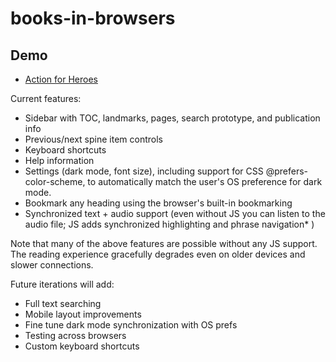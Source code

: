 # books-in-browsers

## Demo

<!-- * [Action for Heroes (text)](https://daisy.github.io/books-in-browsers/demos/action-for-heroes/index.html) -->
<!-- * [Moby Dick (text + audio for chapters 1 and 2)](https://daisy.github.io/books-in-browsers/demos/mobydick/index.html) -->
* [Action for Heroes](https://daisy.github.io/books-in-browsers/demos/action_for_heroes_epub)

Current features: 

* Sidebar with TOC, landmarks, pages, search prototype, and publication info
* Previous/next spine item controls
* Keyboard shortcuts
* Help information
* Settings (dark mode, font size), including support for CSS @prefers-color-scheme, to automatically match the user's OS preference for dark mode.
* Bookmark any heading using the browser's built-in bookmarking
* Synchronized text + audio support (even without JS you can listen to the audio file; JS adds synchronized highlighting and phrase navigation* )

Note that many of the above features are possible without any JS support. The reading experience gracefully degrades even on older devices and slower connections. 

Future iterations will add:

* Full text searching
* Mobile layout improvements
* Fine tune dark mode synchronization with OS prefs
* Testing across browsers
* Custom keyboard shortcuts